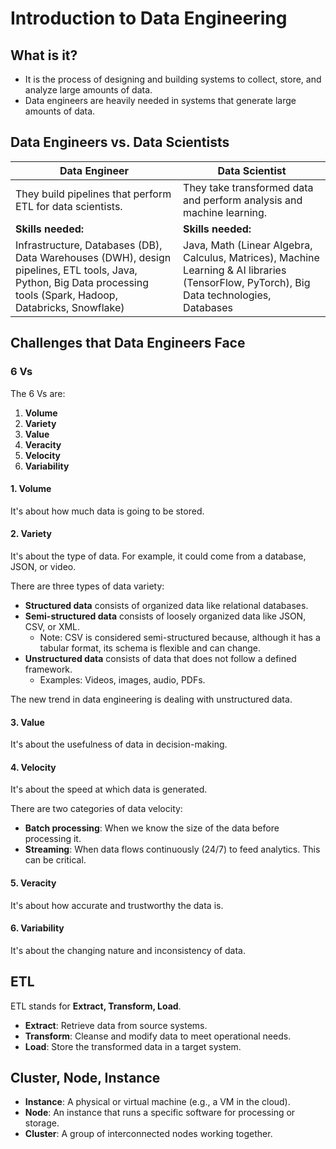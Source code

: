 # Introduction to Data Engineering

## What is it?

- It is the process of designing and building systems to collect, store, and analyze large amounts of data.
- Data engineers are heavily needed in systems that generate large amounts of data.

## Data Engineers vs. Data Scientists

| **Data Engineer** | **Data Scientist** |
|--|--|
| They build pipelines that perform ETL for data scientists. | They take transformed data and perform analysis and machine learning. |
| **Skills needed:** | **Skills needed:** |
| Infrastructure, Databases (DB), Data Warehouses (DWH), design pipelines, ETL tools, Java, Python, Big Data processing tools (Spark, Hadoop, Databricks, Snowflake) | Java, Math (Linear Algebra, Calculus, Matrices), Machine Learning & AI libraries (TensorFlow, PyTorch), Big Data technologies, Databases |

## Challenges that Data Engineers Face

### 6 Vs

The 6 Vs are:

1. **Volume**
2. **Variety**
3. **Value**
4. **Veracity**
5. **Velocity**
6. **Variability**

#### 1. Volume

It's about how much data is going to be stored.

#### 2. Variety

It's about the type of data. For example, it could come from a database, JSON, or video.

There are three types of data variety:

- **Structured data** consists of organized data like relational databases.
- **Semi-structured data** consists of loosely organized data like JSON, CSV, or XML.
  - Note: CSV is considered semi-structured because, although it has a tabular format, its schema is flexible and can change.
- **Unstructured data** consists of data that does not follow a defined framework.
  - Examples: Videos, images, audio, PDFs.

The new trend in data engineering is dealing with unstructured data.

#### 3. Value

It's about the usefulness of data in decision-making.

#### 4. Velocity

It's about the speed at which data is generated.

There are two categories of data velocity:

- **Batch processing**: When we know the size of the data before processing it.
- **Streaming**: When data flows continuously (24/7) to feed analytics. This can be critical.

#### 5. Veracity

It's about how accurate and trustworthy the data is.

#### 6. Variability

It's about the changing nature and inconsistency of data.

## ETL

ETL stands for **Extract, Transform, Load**.

- **Extract**: Retrieve data from source systems.
- **Transform**: Cleanse and modify data to meet operational needs.
- **Load**: Store the transformed data in a target system.

## Cluster, Node, Instance

- **Instance**: A physical or virtual machine (e.g., a VM in the cloud).
- **Node**: An instance that runs a specific software for processing or storage.
- **Cluster**: A group of interconnected nodes working together.
